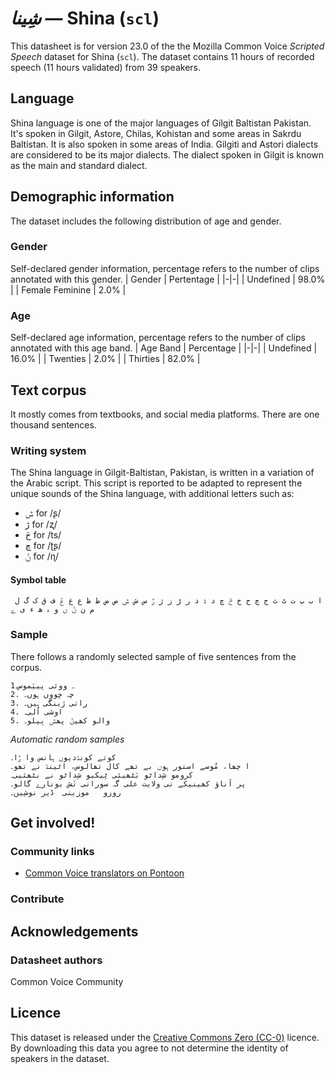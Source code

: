 # *شِینا* &mdash; Shina (`scl`)
This datasheet is for version 23.0 of the the Mozilla Common Voice *Scripted Speech* dataset 
for Shina (`scl`). The dataset contains 11 hours of recorded
speech (11 hours validated) from 39 speakers.

## Language
Shina language is one of the major languages of Gilgit Baltistan Pakistan. It's spoken in Gilgit, Astore, Chilas, Kohistan and some areas in Sakrdu Baltistan. It is also spoken in some areas of India. Gilgiti and Astori dialects are considered to be its major dialects. The dialect spoken in Gilgit is known as the main and standard dialect.
<!-- {{LANGUAGE_DESCRIPTION}} -->
<!-- Provide a brief (1-2 paragraph) description of your language -->
<!-- ### Variants -->
<!-- {{VARIANT_DESCRIPTION}} -->
<!-- @ OPTIONAL @ -->
<!-- Describe the variants (MCV variants) of your language -->
<!-- Original Answer: -->
<!-- 1. Gilgiti 2. Astori (locally known as Astorija) 3. Chilasi 4. Kohistani shina 5. Gurezi -->

## Demographic information
The dataset includes the following distribution of age and gender.
<!-- You can get a lot of the information in this section from https://analyzer.cv-toolbox.web.tr/browse -->

### Gender
Self-declared gender information, percentage refers to the number of clips annotated with this gender.
| Gender | Pertentage |
|-|-|
| Undefined | 98.0% |
| Female Feminine | 2.0% |
<!-- {{GENDER_TABLE}} -->
<!-- @ AUTOMATICALLY GENERATED @ -->
<!-- | Gender | Frequency |
|--------|-----------|
| male, masculine | ? |
| undeclared | ? |
| female, feminine | ? | -->

### Age
Self-declared age information, percentage refers to the number of clips annotated with this age band.
| Age Band | Percentage |
|-|-|
| Undefined | 16.0% |
| Twenties | 2.0% |
| Thirties | 82.0% |
<!-- {{AGE_TABLE}} -->
<!-- @ AUTOMATICALLY GENERATED @ -->
<!-- | Age band | Frequency |
|----------|-----------|
| teens | ? |
| twenties | ? |
| thirties | ? |
| fourties | ? |
| fifties | ? |
   ...if other age ranges are present in your data, add rows... -->

## Text corpus
It mostly comes from textbooks, and social media platforms. There are one thousand sentences.
<!-- {{TEXT_CORPUS_DESCRIPTION}} -->
<!-- @ OPTIONAL @ -->
<!-- An overview of the text corpus, with information such as average length (in characters and words) of validated sentences. -->

### Writing system
The Shina language in Gilgit-Baltistan, Pakistan, is written in a variation of the Arabic script. This script is reported to be adapted to represent the unique sounds of the Shina language, with additional letters such as: 
- ݜ for /ʂ/ 
- ڙ for /ʐ/ 
- څ for /ts/ 
- ڇ for /ʈʂ/ 
- ݨ for /ɳ/
<!-- {{WRITING_SYSTEM_DESCRIPTION}} -->
<!-- @ OPTIONAL @ -->
<!-- A description of the writing system (or writing systems) used in the text corpus -->

#### Symbol table
``` ا ب پ ت ٹ ث ج چ ح خ څ ڇ د ڈ ذ ر ڑ ز ژ ڙ س ش ݜ ص ض ط ظ ع غ ڠ ف ق ک گ ل م ن ݨ ں و ہ ھ ء ی ے```
<!-- {{ALPHABET_TABLE}} -->
<!-- @ OPTIONAL @ -->
<!-- If the writing system is alphabetic, you can include the valid alphabet here -->

### Sample
There follows a randomly selected sample of five sentences from the corpus.
```
1۔ ووئی پییَموس۔
2. چہ ڇووں ہوں۔
3. راتی ڙینگی ہِیں۔
4. اوشی آلی۔
5. والو کھیݨ پھݜ بِیلو۔
```

*Automatic random samples*

```
کوتے کونڈدیوں ہانس وا ڙا۔
ا چھا، مُوسے استور ہوں بے تھے کال تھالوس، اٹینڈ نے تھو۔
کرومو شِداٹو بَٹھیئی ٹِیکیو شِداٹو نے بٹھئیی۔
پر آناؤ کھینیکے نی ولایت علی گہ سورانی تَش بونارے گالو۔
روزو   موزینی  ڈیر نوشِیں۔
```
<!-- {{SENTENCES_SAMPLE}} -->

## Get involved!

### Community links
* [Common Voice translators on Pontoon](https://pontoon.mozilla.org/scl/common-voice/contributors/)

### Contribute
<!-- {{CONTRIBUTE_LINKS_LIST}} -->
<!-- Here you can include links for how to contribute to the dataset -->

## Acknowledgements

### Datasheet authors
Common Voice Community
<!-- {{DATASHEET_AUTHORS_LIST}} -->
<!-- A list in the format of: Your Name <email@email.com> -->

## Licence
This dataset is released under the [Creative Commons Zero (CC-0)](https://creativecommons.org/public-domain/cc0/) licence. By downloading this data
you agree to not determine the identity of speakers in the dataset.